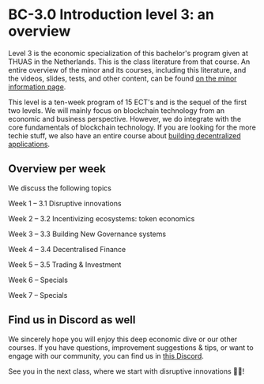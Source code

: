 # BC-3.0 Introduction level 3: an overview 

Level 3 is the economic specialization of this bachelor's program given at THUAS in the Netherlands. This is the class literature from that course. An entire overview of the minor and its courses, including this literature, and the videos, slides, tests, and other content, can be found [on the minor information page](https://app.koios.world/#/worlds/blockchain). 

This level is a ten-week program of 15 ECT's and is the sequel of the first two levels. We will mainly focus on blockchain technology from an economic and business perspective. However, we do integrate with the core fundamentals of blockchain technology. If you are looking for the more techie stuff, we also have an entire course about [building decentralized applications]( https://app.koios.world/#/worlds/programmingdapps01).  

## Overview per week

We discuss the following topics
 
Week 1 – 3.1 Disruptive innovations 

Week 2 – 3.2 Incentivizing ecosystems: token economics 

Week 3 – 3.3 Building New Governance systems

Week 4 – 3.4 Decentralised Finance

Week 5 – 3.5 Trading & Investment 

Week 6 – Specials

Week 7 – Specials


## Find us in Discord as well
We sincerely hope you will enjoy this deep economic dive or our other courses. If you have questions, improvement suggestions & tips, or want to engage with our community, you can find us in [this Discord]( https://discord.com/invite/jBjudugeBa).

See you in the next class, where we start with disruptive innovations 🚀😃! 
